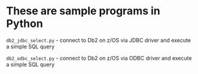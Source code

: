 # These are sample programs in Python #
`db2_jdbc_select.py` - connect to Db2 on z/OS via JDBC driver and execute a simple SQL query

`db2_odbc_select.py` - connect to Db2 on z/OS via ODBC driver and execute a simple SQL query
